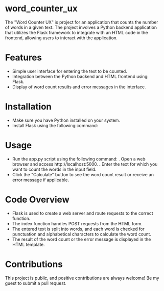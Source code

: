 # word_counter_ux

The "Word Counter UX" is project for an application that counts the number of words in a given text.
The project involves a Python backend application that utilizes the Flask framework to integrate with an HTML code in the frontend, allowing users to interact with the application.

# Features

- Simple user interface for entering the text to be counted.
- Integration between the Python backend and HTML frontend using Flask.
- Display of word count results and error messages in the interface.

# Installation

- Make sure you have Python installed on your system.
- Install Flask using the following command:

# Usage

- Run the app.py script using the following command:
    . Open a web browser and access http://localhost:5000.
    . Enter the text for which you want to count the words in the input field.
- Click the "Calculate" button to see the word count result or receive an error message if applicable.

# Code Overview

- Flask is used to create a web server and route requests to the correct function.
- The index function handles POST requests from the HTML form.
- The entered text is split into words, and each word is checked for punctuation and alphabetical characters to calculate the word count.
- The result of the word count or the error message is displayed in the HTML template.

# Contributions

This project is public, and positive contributions are always welcome!
Be my guest to submit a pull request.



